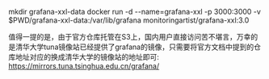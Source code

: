 mkdir grafana-xxl-data
docker run -d --name=grafana-xxl -p 3000:3000 -v $PWD/grafana-xxl-data:/var/lib/grafana monitoringartist/grafana-xxl:3.0



值得一提的是，由于官方仓库托管在S3上，国内用户直接访问苦不堪言，万幸的是清华大学tuna镜像站已经提供了grafana的镜像，只需要将官方文档中提到的仓库地址对应的换成清华大学的镜像站的地址即可: https://mirrors.tuna.tsinghua.edu.cn/grafana/
